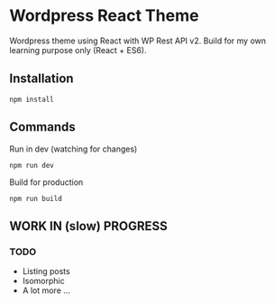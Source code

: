 # Wordpress React Theme

Wordpress theme using React with WP Rest API v2. Build for my own learning purpose only (React + ES6).

## Installation

`npm install`

## Commands

Run in dev (watching for changes)

`npm run dev`

Build for production

`npm run build`

## WORK IN (slow) PROGRESS

### TODO

* Listing posts
* Isomorphic 
* A lot more ...
